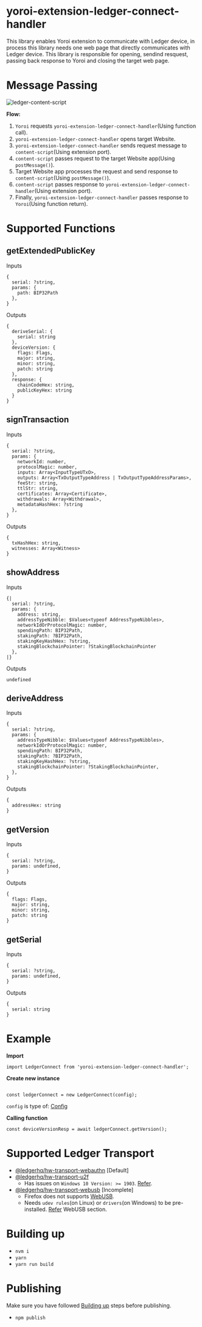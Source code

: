 # yoroi-extension-ledger-connect-handler
This library enables Yoroi extension to communicate with Ledger device, in process this library needs one web page that directly communicates with Ledger device.
This library is responsible for opening, sendind resquest, passing back response to Yoroi and closing the target web page.

# Message Passing
![ledger-content-script](https://user-images.githubusercontent.com/19986226/66384568-f77fff00-e9f9-11e9-9d1d-dfe4b8afc5fc.png)

**Flow:**
1. `Yoroi` requests `yoroi-extension-ledger-connect-handler`(Using function call).
2. `yoroi-extension-ledger-connect-handler` opens target Website.
3. `yoroi-extension-ledger-connect-handler` sends request message to `content-script`(Using extension port).
4. `content-script` passes request to the target Website app(Using `postMessage()`).
5. Target Website app processes the request and send response to `content-script`(Using `postMessage()`).
6. `content-script` passes response to `yoroi-extension-ledger-connect-handler`(Using extension port).
7. Finally, `yoroi-extension-ledger-connect-handler` passes response to `Yoroi`(Using function return).

# Supported Functions

## getExtendedPublicKey

Inputs
```
{
  serial: ?string,
  params: {
    path: BIP32Path
  },
}
```
Outputs
```
{
  deriveSerial: {
    serial: string
  },
  deviceVersion: {
    flags: Flags,
    major: string,
    minor: string,
    patch: string
  },
  response: {
    chainCodeHex: string,
    publicKeyHex: string
  }
}
```

## signTransaction

Inputs
```
{
  serial: ?string,
  params: {
    networkId: number,
    protocolMagic: number,
    inputs: Array<InputTypeUTxO>,
    outputs: Array<TxOutputTypeAddress | TxOutputTypeAddressParams>,
    feeStr: string,
    ttlStr: string,
    certificates: Array<Certificate>,
    withdrawals: Array<Withdrawal>,
    metadataHashHex: ?string
  },
}
```
Outputs
```
{
  txHashHex: string,
  witnesses: Array<Witness>
}
```

## showAddress

Inputs
```
{|
  serial: ?string,
  params: {
    address: string,
    addressTypeNibble: $Values<typeof AddressTypeNibbles>,
    networkIdOrProtocolMagic: number,
    spendingPath: BIP32Path,
    stakingPath: ?BIP32Path,
    stakingKeyHashHex: ?string,
    stakingBlockchainPointer: ?StakingBlockchainPointer
  },
|}
```
Outputs
```
undefined
```

## deriveAddress

Inputs
```
{
  serial: ?string,
  params: {
    addressTypeNibble: $Values<typeof AddressTypeNibbles>,
    networkIdOrProtocolMagic: number,
    spendingPath: BIP32Path,
    stakingPath: ?BIP32Path,
    stakingKeyHashHex: ?string,
    stakingBlockchainPointer: ?StakingBlockchainPointer,
  },
}
```
Outputs
```
{
  addressHex: string
}
```

## getVersion

Inputs
```
{
  serial: ?string,
  params: undefined,
}
```
Outputs
```
{
  flags: Flags,
  major: string,
  minor: string,
  patch: string
}
```

## getSerial

Inputs
```
{
  serial: ?string,
  params: undefined,
}
```
Outputs
```
{
  serial: string
}
```

# Example
**Import**
```
import LedgerConnect from 'yoroi-extension-ledger-connect-handler';
```
**Create new instance**
```

const ledgerConnect = new LedgerConnect(config);
```
`config` is type of: [Config](https://github.com/Emurgo/yoroi-extension-ledger-connect-handler/blob/c88151a718c660ef63bbbcd563de452a29861348/src/types.js#L43)

**Calling function**
```
const deviceVersionResp = await ledgerConnect.getVersion();
```

# Supported Ledger Transport
- [@ledgerhq/hw-transport-webauthn](https://www.npmjs.com/package/@ledgerhq/hw-transport-webauthn) [Default]
- [@ledgerhq/hw-transport-u2f](https://www.npmjs.com/package/@ledgerhq/hw-transport-u2f)
  - Has issues on `Windows 10 Version: >= 1903`. [Refer](https://github.com/Emurgo/yoroi-frontend/pull/696).
- [@ledgerhq/hw-transport-webusb](https://www.npmjs.com/package/@ledgerhq/hw-transport-webusb) [Incomplete]
  - Firefox does not supports [WebUSB](https://caniuse.com/#feat=webusb).
  - Needs `udev rules`(on Linux) or `drivers`(on Windows) to be pre-installed. [Refer](https://github.com/Emurgo/yoroi-frontend/pull/696) WebUSB section.

# <a name="building-up">Building up</a>
- `nvm i`
- `yarn`
- `yarn run build`

# Publishing
Make sure you have followed [Building up](#building-up) steps before publishing.
- `npm publish`
